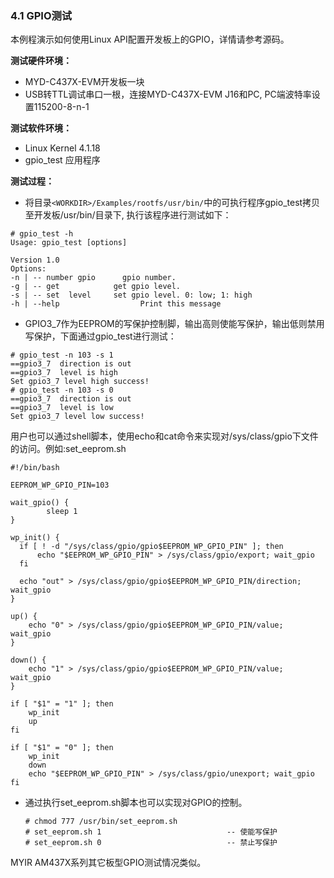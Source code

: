 ### 4.1 GPIO测试

本例程演示如何使用Linux API配置开发板上的GPIO，详情请参考源码。

**测试硬件环境：**

* MYD-C437X-EVM开发板一块  
* USB转TTL调试串口一根，连接MYD-C437X-EVM J16和PC, PC端波特率设置115200-8-n-1

**测试软件环境：**

* Linux Kernel 4.1.18   
* gpio\_test 应用程序  

**测试过程：**

* 将目录`<WORKDIR>/Examples/rootfs/usr/bin/`中的可执行程序gpio\_test拷贝至开发板/usr/bin/目录下, 执行该程序进行测试如下：

```\`
# gpio_test -h
Usage: gpio_test [options]

Version 1.0
Options:
-n | -- number gpio      gpio number.
-g | -- get            get gpio level.
-s | -- set  level     set gpio level. 0: low; 1: high
-h | --help                  Print this message
```

* GPIO3\_7作为EEPROM的写保护控制脚，输出高则使能写保护，输出低则禁用写保护，下面通过gpio\_test进行测试：  

```
# gpio_test -n 103 -s 1
==gpio3_7  direction is out
==gpio3_7  level is high
Set gpio3_7 level high success!
# gpio_test -n 103 -s 0
==gpio3_7  direction is out
==gpio3_7  level is low
Set gpio3_7 level low success!
```

用户也可以通过shell脚本，使用echo和cat命令来实现对/sys/class/gpio下文件的访问。例如:set\_eeprom.sh

```
#!/bin/bash

EEPROM_WP_GPIO_PIN=103

wait_gpio() {
        sleep 1
}

wp_init() {
  if [ ! -d "/sys/class/gpio/gpio$EEPROM_WP_GPIO_PIN" ]; then
      echo "$EEPROM_WP_GPIO_PIN" > /sys/class/gpio/export; wait_gpio
  fi

  echo "out" > /sys/class/gpio/gpio$EEPROM_WP_GPIO_PIN/direction; wait_gpio
}

up() {
    echo "0" > /sys/class/gpio/gpio$EEPROM_WP_GPIO_PIN/value; wait_gpio
}

down() {
    echo "1" > /sys/class/gpio/gpio$EEPROM_WP_GPIO_PIN/value; wait_gpio
}

if [ "$1" = "1" ]; then
    wp_init
    up
fi

if [ "$1" = "0" ]; then
    wp_init
    down
    echo "$EEPROM_WP_GPIO_PIN" > /sys/class/gpio/unexport; wait_gpio
fi
```

* 通过执行set\_eeprom.sh脚本也可以实现对GPIO的控制。  
  ```
  # chmod 777 /usr/bin/set_eeprom.sh
  # set_eeprom.sh 1                            -- 使能写保护
  # set_eeprom.sh 0                            -- 禁止写保护
  ```

MYIR AM437X系列其它板型GPIO测试情况类似。

